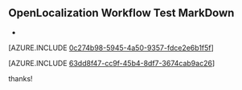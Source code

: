 ## OpenLocalization Workflow Test MarkDown
* 

[AZURE.INCLUDE [0c274b98-5945-4a50-9357-fdce2e6b1f5f](calleeMd1.md)]



[AZURE.INCLUDE [63dd8f47-cc9f-45b4-8df7-3674cab9ac26](calleeMd2.md)]

 
thanks!